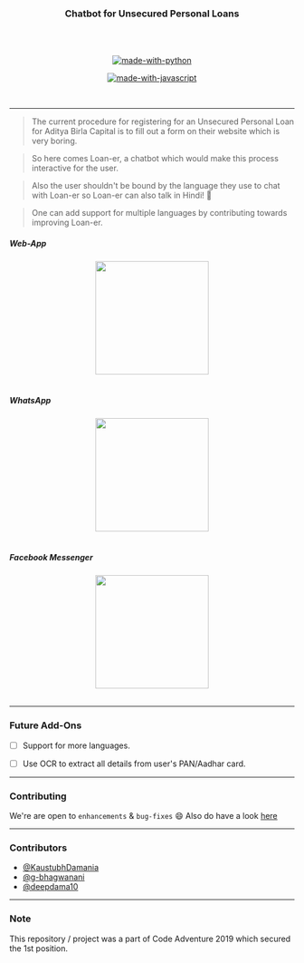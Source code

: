 <h3 align="center">Chatbot for Unsecured Personal Loans</h3>
<br>
<br>
<div align="center">


[![made-with-python](https://forthebadge.com/images/badges/made-with-python.svg)](https://www.python.org/)

[![made-with-javascript](https://forthebadge.com/images/badges/made-with-javascript.svg)](https://www.javascript.org/)


<br>
</div>

------------------------------------------

> The current procedure for registering for an Unsecured Personal Loan for Aditya Birla Capital is to fill out a form on their website which is very boring.

> So here comes Loan-er, a chatbot which would make this process interactive for the user.

> Also the user shouldn't be bound by the language they use to chat with Loan-er so Loan-er can also talk in Hindi! 🤩

> One can add support for multiple languages by contributing towards improving Loan-er.

##### Web-App
<div align = "center">
<img src="./assets/placeholder.jpg" width=200px/>
<br/><br/>

</div>

##### WhatsApp
<div align = "center">
<img src="./assets/placeholder.jpg" width=200px/>
<br/><br/>

</div>

##### Facebook Messenger
<div align = "center">
<img src="./assets/placeholder.jpg" width=200px/>
<br/><br/>

</div>



------------------------------------------

### Future Add-Ons

- [ ] Support for more languages.
- [ ] Use OCR to extract all details from user's PAN/Aadhar card.




------------------------------------------
### Contributing
 We're are open to `enhancements` & `bug-fixes` :smile: Also do have a look [here](./CONTRIBUTING.md)

------------------------------------------
### Contributors

- [@KaustubhDamania](https://github.com/KaustubhDamania)
- [@g-bhagwanani](https://github.com/g-bhagwanani)
- [@deepdama10](https://github.com/deepdama10)


------------------------------------------

### Note

 This repository / project was a part of Code Adventure 2019 which secured the 1st position.
